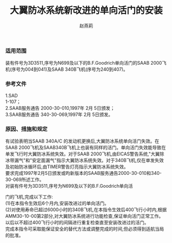 ﻿---
amendno: 39-1856  
cadno: CAD1997-340B-01  
title: 大翼防冰系统新改进的单向活门的安装  
publishdate: 1997-02-25  
effdate: 1997-03-02  
acmodels: ["SF34"]  
tags: []  
engs: []  
pns: ["3D3511"]  
mfrs: ["SAAB","B.F.Goodrich"]  
admins: 中南管理局  
author: 赵燕莉  
---
  
### 适用范围  
装有件号为3D3511,序号为N699及以下的B.F.Goodrich单向活门的SAAB 2000飞机(序号为004到041)及SAAB 340B飞机(序号为240到407)。  
  
<!--more-->  
### 参考文件  
  1.SAD  
1-107；  
  2.SAAB服务通告 2000-30-010,1997年 2月 5日颁发；  
  3.SAAB服务通告 340-30-069,1997年 2月 5日颁发。  
  
### 原因、措施和规定  

  有试验表明当SAAB 340A/C 的发动机更换后,大翼防冰系统单向活门失效。在SAAB 2000飞机及SAAB340B飞机上也装有同样的活门。单向活门失效能导致在单发飞行时大翼防冰系统失效。对于SAAB 2000飞机,由EICAS警告系统,"大翼除冰带漏气"和"安定面漏气"指示大翼防冰系统失效。对于340B飞机,仅在单发失效及初始防冰循环后,由TIMER警告灯亮指示大翼防冰系统失效。  
  要求完成1997年2月5日颁发或昀新版本的SAAB服务通告2000-30-010和340-30-069所述工作。  
对装有件号为3D3511,序号为N699及以下的B.F.Goodrich单向活  
  
门的飞机,完成以下工作:  
  (1)在本指令生效后6个月内,安装改进过的单向活门。  
  (2)对使用寿命已超过6000小时的340B飞机,在本指令生效后400飞行小时内,根据AMM30-10-00第2部分,对大翼防冰系统进行功能检查,保证单向活门正常工作。以后以不超过400飞行小时的间隔进行重复检查直至安装改进过的活门。  
  完成本指令可采取能保证安全的替代方法或调整完成的时间,但必须得到适航当局的批准。  

